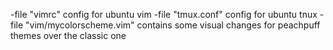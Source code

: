-file "vimrc" config for ubuntu vim
-file "tmux.conf" config for ubuntu tnux
-file "vim/mycolorscheme.vim" contains some visual changes for peachpuff themes over the classic one
 

